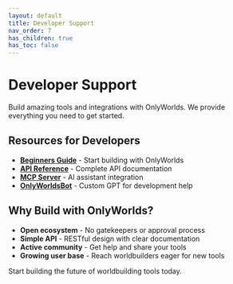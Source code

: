 ```yaml
---
layout: default
title: Developer Support
nav_order: 7
has_children: true
has_toc: false
---
```


# Developer Support

Build amazing tools and integrations with OnlyWorlds. We provide everything you need to get started.

## Resources for Developers

- **[Beginners Guide](beginners-guide/)** - Start building with OnlyWorlds
- **[API Reference](api-reference/)** - Complete API documentation
- **[MCP Server](mcp-server/)** - AI assistant integration
- **[OnlyWorldsBot](https://chatgpt.com/g/g-dydgDFnOz-onlyworldsbot)** - Custom GPT for development help

## Why Build with OnlyWorlds?

- **Open ecosystem** - No gatekeepers or approval process
- **Simple API** - RESTful design with clear documentation
- **Active community** - Get help and share your tools
- **Growing user base** - Reach worldbuilders eager for new tools

Start building the future of worldbuilding tools today.